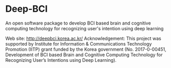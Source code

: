 # Deep-BCI
An open software package to develop BCI based brain and cognitive computing technology for recognizing user's intention using deep learning

Web site: http://deepbci.korea.ac.kr/
Acknowledgement: This project was supported by Institute for Information & Communications Technology Promotion (IITP) grant
funded by the Korea government (No. 2017-0-00451, Development of BCI based Brain and Cognitive Computing Technology for Recognizing User’s Intentions using Deep Learning).

